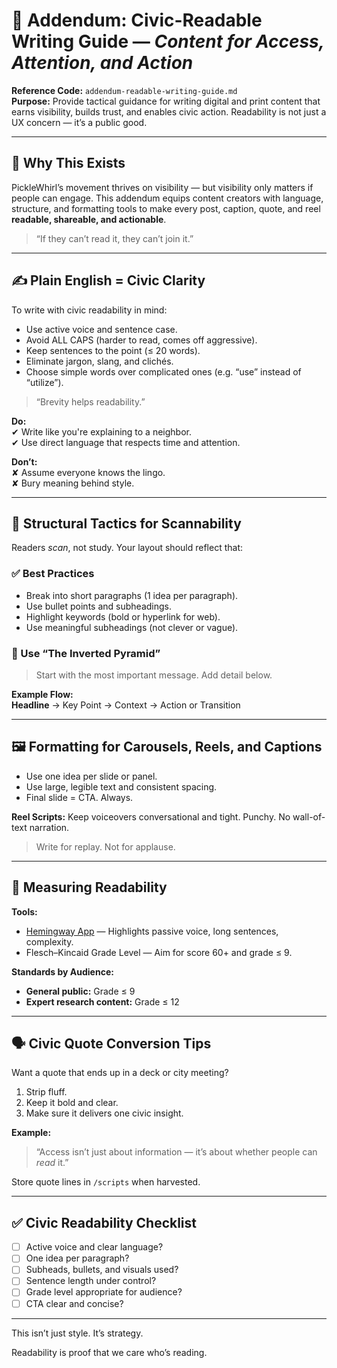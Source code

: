 
# 📄 Addendum: Civic-Readable Writing Guide — *Content for Access, Attention, and Action*

**Reference Code:** `addendum-readable-writing-guide.md`  
**Purpose:** Provide tactical guidance for writing digital and print content that earns visibility, builds trust, and enables civic action. Readability is not just a UX concern — it’s a public good.

---

## 🧭 Why This Exists

PickleWhirl’s movement thrives on visibility — but visibility only matters if people can engage. This addendum equips content creators with language, structure, and formatting tools to make every post, caption, quote, and reel **readable, shareable, and actionable**.

> “If they can’t read it, they can’t join it.”

---

## ✍️ Plain English = Civic Clarity

To write with civic readability in mind:

- Use active voice and sentence case.
- Avoid ALL CAPS (harder to read, comes off aggressive).
- Keep sentences to the point (≤ 20 words).
- Eliminate jargon, slang, and clichés.
- Choose simple words over complicated ones (e.g. “use” instead of “utilize”).

> “Brevity helps readability.”

**Do:**  
✔ Write like you're explaining to a neighbor.  
✔ Use direct language that respects time and attention.

**Don’t:**  
✘ Assume everyone knows the lingo.  
✘ Bury meaning behind style.

---

## 🧱 Structural Tactics for Scannability

Readers *scan*, not study. Your layout should reflect that:

### ✅ Best Practices

- Break into short paragraphs (1 idea per paragraph).
- Use bullet points and subheadings.
- Highlight keywords (bold or hyperlink for web).
- Use meaningful subheadings (not clever or vague).

### 🧠 Use “The Inverted Pyramid”

> Start with the most important message. Add detail below.

**Example Flow:**  
**Headline** → Key Point → Context → Action or Transition

---

## 🖼️ Formatting for Carousels, Reels, and Captions

- Use one idea per slide or panel.  
- Use large, legible text and consistent spacing.  
- Final slide = CTA. Always.

**Reel Scripts:** Keep voiceovers conversational and tight. Punchy. No wall-of-text narration.

> Write for replay. Not for applause.

---

## 📏 Measuring Readability

**Tools:**  
- [Hemingway App](https://hemingwayapp.com) — Highlights passive voice, long sentences, complexity.  
- Flesch–Kincaid Grade Level — Aim for score 60+ and grade ≤ 9.

**Standards by Audience:**  
- **General public:** Grade ≤ 9  
- **Expert research content:** Grade ≤ 12

---

## 🗣 Civic Quote Conversion Tips

Want a quote that ends up in a deck or city meeting?

1. Strip fluff.  
2. Keep it bold and clear.  
3. Make sure it delivers one civic insight.

**Example:**  
> “Access isn’t just about information — it’s about whether people can *read* it.”

Store quote lines in `/scripts` when harvested.

---

## ✅ Civic Readability Checklist

- [ ] Active voice and clear language?
- [ ] One idea per paragraph?
- [ ] Subheads, bullets, and visuals used?
- [ ] Sentence length under control?
- [ ] Grade level appropriate for audience?
- [ ] CTA clear and concise?

---

This isn’t just style. It’s strategy.

Readability is proof that we care who’s reading.

